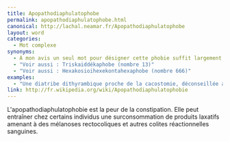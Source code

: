 ```yaml
---
title: Apopathodiaphulatophobe
permalink: apopathodiaphulatophobe.html
canonical: http://lachal.neamar.fr/Apopathodiaphulatophobe
layout: word
categories:
  - Mot complexe
synonyms:
  - À mon avis un seul mot pour désigner cette phobie suffit largement ;)
  - "Voir aussi : Triskaiddékaphobe (nombre 13)"
  - "Voir aussi : Hexakosioihexekontahexaphobe (nombre 666)"
examples:
  - "Une diatribe dithyrambique proche de la cacostomie, déconseillée aux Apopathodiaphulatophobes !"
link: http://fr.wikipedia.org/wiki/Apopathodiaphulatophobie
---
```


L'apopathodiaphulatophobie est la peur de la constipation. Elle peut entraîner chez certains individus une surconsommation de produits laxatifs amenant à des mélanoses rectocoliques et autres colites réactionnelles sanguines.

